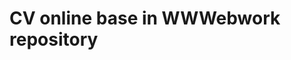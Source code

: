 # CV online base in WWWebwork repository

<!-- <img src="https://user-images.githubusercontent.com/7033253/39367772-fa23da28-4a37-11e8-8156-49013383c181.png"></img> -->

<!-- ## Installing
1. Make sure you have these installed
	- [node.js](http://nodejs.org/)
	- [git](http://git-scm.com/)
2. Clone this repository into your local machine using the terminal (mac) or Gitbash (PC) `> git clone CLONEURL`
3. CD to the folder `cd FOLDERNAME`
4. Run `> npm install` to install the project dependencies
5. Run `> gulp` to start live preview server
6. Run `> NODE_ENV=production gulp` to start live preview for production server -->
